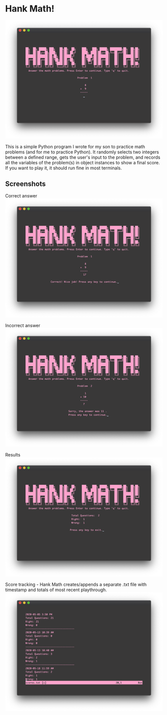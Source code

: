 # Hank Math!

![Start screen](screenshots/hank_math1.png)

This is a simple Python program I wrote for my son to practice math problems (and for me to practice Python). It randomly selects two integers between a defined range, gets the user's input to the problem, and records all the variables of the problem(s) in object instances to show a final score. If you want to play it, it should run fine in most terminals.

## Screenshots

Correct answer
![Correct answer](screenshots/hank_math2.png)

Incorrect answer
![Incorrect answer](screenshots/hank_math3.png)

Results
![Results](screenshots/hank_math4.png)

Score tracking - Hank Math creates/appends a separate .txt file with timestamp and totals of most recent playthrough.
![Scores](screenshots/hank_math5.png)